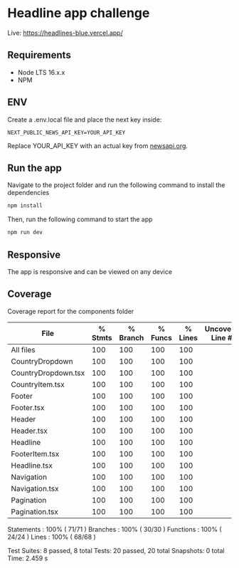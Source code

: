 
# Headline app challenge

Live: https://headlines-blue.vercel.app/

## Requirements
- Node LTS 16.x.x
- NPM

## ENV
Create a .env.local file and place the next key inside:
```
NEXT_PUBLIC_NEWS_API_KEY=YOUR_API_KEY
```

Replace YOUR_API_KEY with an actual key from [newsapi.org](https://newsapi.org/).

## Run the app
Navigate to the project folder and run the following command to install the dependencies
```bash
npm install
```

Then, run the following command to start the app
```bash
npm run dev
```

## Responsive
The app is responsive and can be viewed on any device

## Coverage
Coverage report for the components folder

File                  | % Stmts | % Branch | % Funcs | % Lines | Uncovered Line #s
----------------------|---------|----------|---------|---------|-------------------
All files             |     100 |      100 |     100 |     100 |
 CountryDropdown      |     100 |      100 |     100 |     100 |
  CountryDropdown.tsx |     100 |      100 |     100 |     100 |
  CountryItem.tsx     |     100 |      100 |     100 |     100 |
 Footer               |     100 |      100 |     100 |     100 |
  Footer.tsx          |     100 |      100 |     100 |     100 |
 Header               |     100 |      100 |     100 |     100 |
  Header.tsx          |     100 |      100 |     100 |     100 |
 Headline             |     100 |      100 |     100 |     100 |
  FooterItem.tsx      |     100 |      100 |     100 |     100 |
  Headline.tsx        |     100 |      100 |     100 |     100 |
 Navigation           |     100 |      100 |     100 |     100 |
  Navigation.tsx      |     100 |      100 |     100 |     100 |
 Pagination           |     100 |      100 |     100 |     100 |
  Pagination.tsx      |     100 |      100 |     100 |     100 |

Statements   : 100% ( 71/71 )
Branches     : 100% ( 30/30 )
Functions    : 100% ( 24/24 )
Lines        : 100% ( 68/68 )


Test Suites: 8 passed, 8 total
Tests:       20 passed, 20 total
Snapshots:   0 total
Time:        2.459 s
